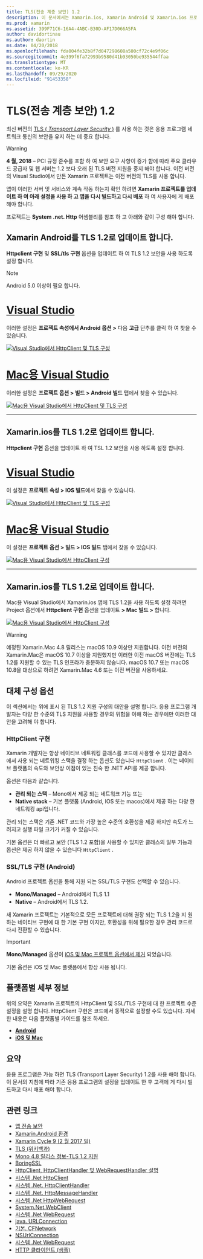 ```yaml
---
title: TLS(전송 계층 보안) 1.2
description: 이 문서에서는 Xamarin.ios, Xamarin Android 및 Xamarin.ios 프로젝트용 TLS 1.2을 사용 하도록 설정 하는 방법을 설명 합니다. Visual Studio 2019 및 Mac용 Visual Studio에서이 작업을 수행 하는 방법을 보여 줍니다.
ms.prod: xamarin
ms.assetid: 399F71C6-16A4-4ABC-B30D-AF17D066A5FA
author: davidortinau
ms.author: daortin
ms.date: 04/20/2018
ms.openlocfilehash: fda004fe32b8f7d047298608a500cf72c4e9f06c
ms.sourcegitcommit: 4e399f6fa72993b9580d41b93050be935544ffaa
ms.translationtype: MT
ms.contentlocale: ko-KR
ms.lasthandoff: 09/29/2020
ms.locfileid: "91453358"
---
```

# <a name="transport-layer-security-tls-12"></a>TLS(전송 계층 보안) 1.2

최신 버전의 [TLS ( _Transport Layer Security_ )](https://en.wikipedia.org/wiki/Transport_Layer_Security) 를 사용 하는 것은 응용 프로그램 네트워크 통신의 보안을 유지 하는 데 중요 합니다.

> [!WARNING]
> **4 월, 2018** – PCI 규정 준수를 포함 하 여 보안 요구 사항이 증가 함에 따라 주요 클라우드 공급자 및 웹 서버는 1.2 보다 오래 된 TLS 버전 지원을 중지 해야 합니다. 이전 버전의 Visual Studio에서 만든 Xamarin 프로젝트는 이전 버전의 TLS를 사용 합니다.
>
> 앱이 이러한 서버 및 서비스와 계속 작동 하는지 확인 하려면 **Xamarin 프로젝트를 업데이트 하 여 아래 설정을 사용 하 고 앱을 다시 빌드하고 다시 배포** 하 여 사용자에 게 배포 해야 합니다.

프로젝트는 **System .net. Http** 어셈블리를 참조 하 고 아래와 같이 구성 해야 합니다.

## <a name="update-xamarinandroid-to-tls-12"></a>Xamarin Android를 TLS 1.2로 업데이트 합니다.

**Httpclient 구현** 및 **SSL/tls 구현** 옵션을 업데이트 하 여 TLS 1.2 보안을 사용 하도록 설정 합니다.

> [!NOTE]
> Android 5.0 이상이 필요 합니다.

# <a name="visual-studio"></a>[Visual Studio](#tab/windows)

이러한 설정은 **프로젝트 속성에서 Android 옵션 >** 다음 **고급** 단추를 클릭 하 여 찾을 수 있습니다.

[![Visual Studio에서 HttpClient 및 TLS 구성](transport-layer-security-images/android-win-sml.png)](transport-layer-security-images/android-win.png#lightbox)

# <a name="visual-studio-for-mac"></a>[Mac용 Visual Studio](#tab/macos)

이러한 설정은 **프로젝트 옵션 > 빌드 > Android 빌드** 탭에서 찾을 수 있습니다.

[![Mac용 Visual Studio에서 HttpClient 및 TLS 구성](transport-layer-security-images/android-mac-sml.png)](transport-layer-security-images/android-mac.png#lightbox)

-----

## <a name="update-xamarinios-to-tls-12"></a>Xamarin.ios를 TLS 1.2로 업데이트 합니다.

**Httpclient 구현** 옵션을 업데이트 하 여 TSL 1.2 보안을 사용 하도록 설정 합니다.

# <a name="visual-studio"></a>[Visual Studio](#tab/windows)

이 설정은 **프로젝트 속성 > IOS 빌드**에서 찾을 수 있습니다.

[![Visual Studio에서 HttpClient 및 TLS 구성](transport-layer-security-images/ios-win-sml.png)](transport-layer-security-images/ios-win.png#lightbox)

# <a name="visual-studio-for-mac"></a>[Mac용 Visual Studio](#tab/macos)

이 설정은 **프로젝트 옵션 > 빌드 > IOS 빌드** 탭에서 찾을 수 있습니다.

[![Mac용 Visual Studio에서 HttpClient 구성](transport-layer-security-images/ios-mac-sml.png)](transport-layer-security-images/ios-mac.png#lightbox)

-----

## <a name="update-xamarinmac-to-tls-12"></a>Xamarin.ios를 TLS 1.2로 업데이트 합니다.

Mac용 Visual Studio에서 Xamarin.ios 앱에 TLS 1.2을 사용 하도록 설정 하려면 Project 옵션에서 **Httpclient 구현** 옵션을 업데이트 **> Mac 빌드 >** 합니다.

[![Mac용 Visual Studio에서 HttpClient 구성](transport-layer-security-images/macos-mac-sml.png)](transport-layer-security-images/macos-mac.png#lightbox)

> [!WARNING]
> 예정된 Xamarin.Mac 4.8 릴리스는 macOS 10.9 이상만 지원합니다.
> 이전 버전의 Xamarin.Mac은 macOS 10.7 이상을 지원했지만 이러한 이전 macOS 버전에는 TLS 1.2를 지원할 수 있는 TLS 인프라가 충분하지 않습니다. macOS 10.7 또는 macOS 10.8을 대상으로 하려면 Xamarin.Mac 4.6 또는 이전 버전을 사용하세요.

## <a name="alternative-configuration-options"></a>대체 구성 옵션

이 섹션에서는 위에 표시 된 TLS 1.2 지원 구성의 대안을 설명 합니다.
응용 프로그램 개발자는 다양 한 수준의 TLS 지원을 사용할 경우의 위험을 이해 하는 경우에만 이러한 대안을 고려해 야 합니다.

### <a name="httpclient-implementation"></a>HttpClient 구현

Xamarin 개발자는 항상 네이티브 네트워킹 클래스를 코드에 사용할 수 있지만 클래스에서 사용 되는 네트워킹 스택을 결정 하는 옵션도 있습니다 `HttpClient` . 이는 네이티브 플랫폼의 속도와 보안상 이점이 있는 친숙 한 .NET API를 제공 합니다.

옵션은 다음과 같습니다.

- **관리 되는 스택** – Mono에서 제공 되는 네트워크 기능 또는
- **Native stack** – 기본 플랫폼 (Android, IOS 또는 macos)에서 제공 하는 다양 한 네트워킹 api입니다.

관리 되는 스택은 기존 .NET 코드와 가장 높은 수준의 호환성을 제공 하지만 속도가 느려지고 실행 파일 크기가 커질 수 있습니다.

기본 옵션은 더 빠르고 보안 (TLS 1.2 포함)을 사용할 수 있지만 클래스의 일부 기능과 옵션은 제공 하지 않을 수 있습니다 `HttpClient` .

### <a name="ssltls-implementation-android"></a>SSL/TLS 구현 (Android)

Android 프로젝트 옵션을 통해 지원 되는 SSL/TLS 구현도 선택할 수 있습니다.

- **Mono/Managed** – Android에서 TLS 1.1
- **Native** – Android에서 TLS 1.2.

새 Xamarin 프로젝트는 기본적으로 모든 프로젝트에 대해 권장 되는 TLS 1.2을 지 원하는 네이티브 구현에 대 한 기본 구현 이지만, 호환성을 위해 필요한 경우 관리 코드로 다시 전환할 수 있습니다.

> [!IMPORTANT]
> **Mono/Managed** 옵션이 [iOS 및 Mac 프로젝트 옵션에서 제거](https://github.com/xamarin/release-notes-archive/blob/master/release-notes/ios/xamarin.ios_10/xamarin.ios_10.8.md) 되었습니다.
>
> 기본 옵션은 iOS 및 Mac 플랫폼에서 항상 사용 됩니다.

## <a name="platform-specific-details"></a>플랫폼별 세부 정보

위의 요약은 Xamarin 프로젝트의 HttpClient 및 SSL/TLS 구현에 대 한 프로젝트 수준 설정을 설명 합니다. HttpClient 구현은 코드에서 동적으로 설정할 수도 있습니다. 자세한 내용은 다음 플랫폼별 가이드를 참조 하세요.

- [**Android**](~/android/app-fundamentals/http-stack.md)
- [**iOS 및 Mac**](~/cross-platform/macios/http-stack.md)

## <a name="summary"></a>요약

응용 프로그램은 가능 하면 TLS (Transport Layer Security) 1.2를 사용 해야 합니다.
이 문서의 지침에 따라 기존 응용 프로그램의 설정을 업데이트 한 후 고객에 게 다시 빌드하고 다시 배포 해야 합니다.

## <a name="related-links"></a>관련 링크

- [앱 전송 보안](~/ios/app-fundamentals/ats.md)
- [Xamarin.Android 환경](~/android/deploy-test/environment.md)
- [Xamarin Cycle 9 (2 월 2017 일)](https://releases.xamarin.com/stable-release-cycle-9/)
- [TLS (위키백과)](https://en.wikipedia.org/wiki/Transport_Layer_Security)
- [Mono 4.8 릴리스 정보-TLS 1.2 지원](https://www.mono-project.com/docs/about-mono/releases/4.8.0/#tls-12-support)
- [BoringSSL](https://boringssl.googlesource.com/boringssl/)
- [HttpClient, HttpClientHandler 및 WebRequestHandler 설명](/archive/blogs/henrikn/httpclient-httpclienthandler-and-webrequesthandler-explained)
- [시스템 .Net HttpClient](/previous-versions/visualstudio/hh193681(v=vs.118))
- [시스템 .Net. HttpClientHandler](/previous-versions/visualstudio/hh138157(v=vs.118))
- [시스템 .Net. HttpMessageHandler](/previous-versions/visualstudio/hh138091(v=vs.118))
- [시스템 .Net HttpWebRequest](/dotnet/api/system.net.httpwebrequest)
- [System.Net.WebClient](/dotnet/api/system.net.webclient)
- [시스템 .Net WebRequest](/dotnet/api/system.net.webrequest)
- [java. URLConnection](https://developer.android.com/reference/java/net/URLConnection.html)
- [기본. CFNetwork](xref:CoreFoundation.CFNetwork)
- [NSUrlConnection](xref:Foundation.NSUrlConnection)
- [시스템 .Net WebRequest](/dotnet/api/system.net.webrequest)
- [HTTP 클라이언트 (샘플)](/samples/xamarin/ios-samples/httpclient/)